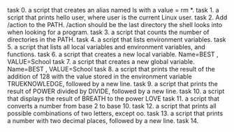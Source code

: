 task 0.  a script that creates an alias named ls with a value = rm *.
task 1.  a script that prints hello user, where user is the current Linux user.
task 2.  Add /action to the PATH. /action should be the last directory the shell looks into when looking for a program.
task 3.  a script that counts the number of directories in the PATH.
task 4.  a script that lists environment variables.
task 5.  a script that lists all local variables and environment variables, and functions.
task 6.  a script that creates a new local variable. Name=BEST , VALUE=School
task 7.  a script that creates a new global variable. Name=BEST , VALUE=School
task 8.  a script that prints the result of the addition of 128 with the value stored in the environment variable TRUEKNOWLEDGE, followed         by a new line.
task 9.  a script that prints the result of POWER divided by DIVIDE, followed by a new line.
task 10. a script that displays the result of BREATH to the power LOVE
task 11. a script that converts a number from base 2 to base 10.
task 12. a script that prints all possible combinations of two letters, except oo.
task 13. a script that prints a number with two decimal places, followed by a new line.
task 14. 
